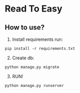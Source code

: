 # Read To Easy

## How to use?

1. Install requirements run:
```
pip install -r requirements.txt
```
2. Create db:
```
python manage.py migrate
```
3. RUN!
```
python manage.py runserver
```
